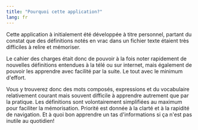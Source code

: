 ```yaml
---
title: "Pourquoi cette application?"
lang: fr
---
```


Cette application à initialement été développée à titre personnel, partant du constat que des définitions notés en vrac dans un fichier texte étaient très difficiles à relire et mémoriser.

Le cahier des charges était donc de pouvoir à la fois noter rapidement de nouvelles définitions entendues à la télé ou sur internet, mais également de pouvoir les apprendre avec facilité par la suite. Le tout avec le minimum d'effort.

Vous y trouverez donc des mots composés, expressions et du vocabulaire relativement courant mais souvent difficile à apprendre autrement que par la pratique. Les définitions sont volontairement simplifiées au maximum pour faciliter la mémorisation. Priorité est donnée à la clarté et à la rapidité de navigation. Et à quoi bon apprendre un tas d'informations si ça n'est pas inutile au quotidien!
